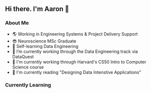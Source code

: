 ## Hi there. I'm Aaron 👋

### About Me 

- :earth_americas: Working in Engineering Systems & Project Delivery Support
- :sunglasses: Neuroscience MSc Graduate
- 🌱 Self-learning Data Engineering
- 🔭 I’m currently working through the Data Engineering track via DataQuest
- 🔭 I'm currently working through Harvard's CS50 Intro to Computer Science course
- :closed_book: I'm currently reading "Designing Data Intenstive Applications"

### Currently Learning


<!--
**ABZ-Aaron/Abz-Aaron** is a ✨ _special_ ✨ repository because its `README.md` (this file) appears on your GitHub profile.

Here are some ideas to get you started:

- 🔭 I’m currently working on ...
- 🌱 I’m currently learning ...
- 👯 I’m looking to collaborate on ...
- 🤔 I’m looking for help with ...
- 💬 Ask me about ...
- 📫 How to reach me: ...
- 😄 Pronouns: ...
- ⚡ Fun fact: ...
-->
